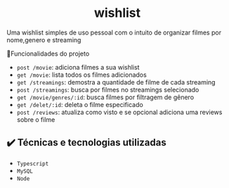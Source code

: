 # <h1 align="center"> wishlist </h1>

<p>Uma wishlist simples de uso pessoal com o intuito de organizar filmes por nome,genero e streaming <p
                                                                                                        
## 🔨Funcionalidades do projeto
                                                                                                        
- `post /movie`: adiciona filmes a sua wishlist
- `get /movie`: lista todos os filmes adicionados 
- `get /streamings`: demostra a quantidade de filme de cada streaming
- `post /streamings`: busca por filmes no streamings selecionado
- `get /movie/genres/:id`: busca filmes por filtragem de gênero
- `get /delet/:id`: deleta o filme especificado
- `post /reviews`: atualiza como visto e se opcional adiciona uma reviews sobre o filme

## ✔️  Técnicas e tecnologias utilizadas

- `Typescript`
- `MySQL`
- `Node`
